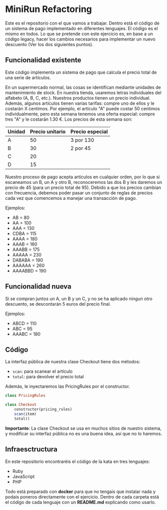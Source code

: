 # MiniRun Refactoring

Este es el repositorio con el que vamos a trabajar. Dentro está el código de un sistema de pago implementado en diferentes lenguajes. El código es el mismo en todos.
Lo que se pretende con este ejercicio es, en base a un código legacy, hacer los cambios necesarios para implementar un nuevo descuento (Ver los dos siguientes puntos).

## Funcionalidad existente

Este código implementa un sistema de pago que calcula el precio total de una serie de artículos.

En un supermercado normal, las cosas se identifican mediante unidades de mantenimiento de stock. En nuestra tienda, usaremos letras individuales del alfabeto (A, B, C, etc.). Nuestros productos tienen un precio individual. Además, algunos artículos tienen varias tarifas: compre uno de ellos y le costarán X centimos. Por ejemplo, el artículo "A" puede costar 50 centimos individualmente, pero esta semana tenemos una oferta especial: compre tres "A" y le costarán 1.30 €. Los precios de esta semana son:

| Unidad | Precio unitario | Precio especial |
|--------|-----------------|-----------------|
|   A    |        50       |    3 por 130    |
|   B    |        30       |    2 por 45     |
|   C    |        20       |                 |
|   D    |        15       |                 |

Nuestro proceso de pago acepta artículos en cualquier orden, por lo que si escaneamos un B, un A y otro B, reconoceremos las dos B y les daremos un precio de 45 (para un precio total de 95). Debido a que los precios cambian con frecuencia, debemos poder pasar un conjunto de reglas de precios cada vez que comencemos a manejar una transacción de pago.

Ejemplos:

- AB = 80
- AA = 100
- AAA = 130
- CDBA = 115
- AAAA = 180
- AAAB = 160
- AAABB = 175
- AAAAA = 230
- DABABA = 190
- AAAAAA = 260
- AAAABBD = 190

## Funcionalidad nueva

Si se compran juntos un A, un B y un C, y no se ha aplicado ningun otro descuento, se descontarán 5 euros del precio final.

Ejemplos:

- ABCD = 110
- ABC = 95
- AAABC = 180

## Código

La interfaz pública de nuestra clase Checkout tiene dos métodos:

- `scan`: para scanear el artículo
- `total`: para devolver el precio total

Además, le inyectaremos las PricingRules por el constructor.

```RUBY
class PricingRules

class Checkout
    constructor(pricing_rules)
    scan(item)
    total()
```

**Importante**: La clase Checkout se usa en muchos sitios de nuestro sistema, y modificar su interfaz pública no es una buena idea, así que no lo haremos.

## Infraesctructura

En este repositorio encontraréis el código de la kata en tres lenguajes:

- Ruby
- JavaScript
- PHP

Todo está preparado con **docker** para que no tengais que instalar nada y podais poneros directamente con el ejercicio. Dentro de cada carpeta está el código de cada lenguaje con un **README.md** explicando como usarlo.
